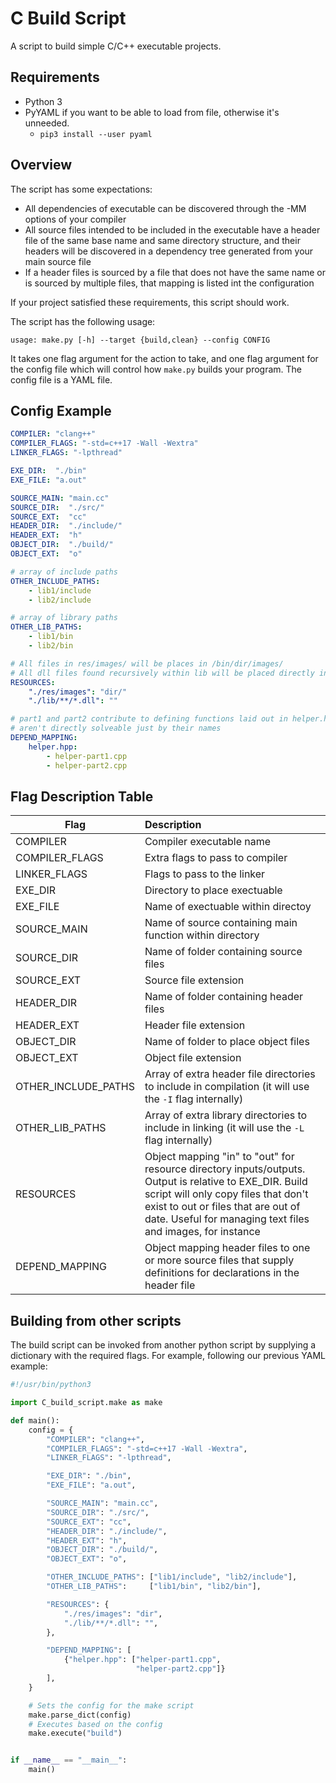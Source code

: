 # C Build Script

A script to build simple C/C++ executable projects.

## Requirements
- Python 3
- PyYAML if you want to be able to load from file, otherwise it's unneeded.
    - `pip3 install --user pyaml`

## Overview
The script has some expectations:
- All dependencies of executable can be discovered through the -MM options of your compiler
- All source files intended to be included in the executable have a header file of the same base name and same directory structure, and their headers will be discovered in a dependency tree generated from your main source file
- If a header files is sourced by a file that does not have the same name or is sourced by multiple files, that mapping is listed int the configuration

If your project satisfied these requirements, this script should work.

The script has the following usage:
```
usage: make.py [-h] --target {build,clean} --config CONFIG
```
It takes one flag argument for the action to take, and one flag argument for the config file which will control how `make.py` builds your program. The config file is a YAML file.

## Config Example
```yml
COMPILER: "clang++"
COMPILER_FLAGS: "-std=c++17 -Wall -Wextra"
LINKER_FLAGS: "-lpthread"

EXE_DIR:  "./bin"
EXE_FILE: "a.out"

SOURCE_MAIN: "main.cc"
SOURCE_DIR:  "./src/"
SOURCE_EXT:  "cc"
HEADER_DIR:  "./include/"
HEADER_EXT:  "h"
OBJECT_DIR:  "./build/"
OBJECT_EXT:  "o"

# array of include paths
OTHER_INCLUDE_PATHS:
    - lib1/include
    - lib2/include

# array of library paths
OTHER_LIB_PATHS:
    - lib1/bin
    - lib2/bin

# All files in res/images/ will be places in /bin/dir/images/
# All dll files found recursively within lib will be placed directly in bin/
RESOURCES:
    "./res/images": "dir/"
    "./lib/**/*.dll": ""

# part1 and part2 contribute to defining functions laid out in helper.hpp, thus form a dependency tree. Necessary if your source-to-header dependencies
# aren't directly solveable just by their names
DEPEND_MAPPING:
    helper.hpp:
        - helper-part1.cpp
        - helper-part2.cpp
```

## Flag Description Table
| Flag                  | Description |
| ----                  | :- |
| COMPILER              | Compiler executable name |
| COMPILER_FLAGS        | Extra flags to pass to compiler |
| LINKER_FLAGS          | Flags to pass to the linker |
| EXE_DIR               | Directory to place exectuable |
| EXE_FILE              | Name of exectuable within directoy |
| SOURCE_MAIN           | Name of source containing main function within directory |
| SOURCE_DIR            | Name of folder containing source files |
| SOURCE_EXT            | Source file extension |
| HEADER_DIR            | Name of folder containing header files |
| HEADER_EXT            | Header file extension |
| OBJECT_DIR            | Name of folder to place object files |
| OBJECT_EXT            | Object file extension |
| OTHER_INCLUDE_PATHS   | Array of extra header file directories to include in compilation (it will use the `-I` flag internally) |
| OTHER_LIB_PATHS       | Array of extra library directories to include in linking (it will use the `-L` flag internally) |
| RESOURCES             | Object mapping "in" to "out" for resource directory inputs/outputs. Output is relative to EXE_DIR. Build script will only copy files that don't exist to out or files that are out of date. Useful for managing text files and images, for instance |
| DEPEND_MAPPING        | Object mapping header files to one or more source files that supply definitions for declarations in the header file |

## Building from other scripts

The build script can be invoked from another python script by supplying a dictionary with the required flags. For example, following our previous YAML example:

```python
#!/usr/bin/python3

import C_build_script.make as make

def main():
    config = {
        "COMPILER": "clang++",
        "COMPILER_FLAGS": "-std=c++17 -Wall -Wextra",
        "LINKER_FLAGS": "-lpthread",

        "EXE_DIR": "./bin",
        "EXE_FILE": "a.out",

        "SOURCE_MAIN": "main.cc",
        "SOURCE_DIR": "./src/",
        "SOURCE_EXT": "cc",
        "HEADER_DIR": "./include/",
        "HEADER_EXT": "h",
        "OBJECT_DIR": "./build/",
        "OBJECT_EXT": "o",

        "OTHER_INCLUDE_PATHS": ["lib1/include", "lib2/include"],
        "OTHER_LIB_PATHS":     ["lib1/bin", "lib2/bin"],

        "RESOURCES": {
            "./res/images": "dir",
            "./lib/**/*.dll": "",
        },

        "DEPEND_MAPPING": [
            {"helper.hpp": ["helper-part1.cpp",
                            "helper-part2.cpp"]}
        ],
    }

    # Sets the config for the make script
    make.parse_dict(config)
    # Executes based on the config
    make.execute("build")


if __name__ == "__main__":
    main()
```
